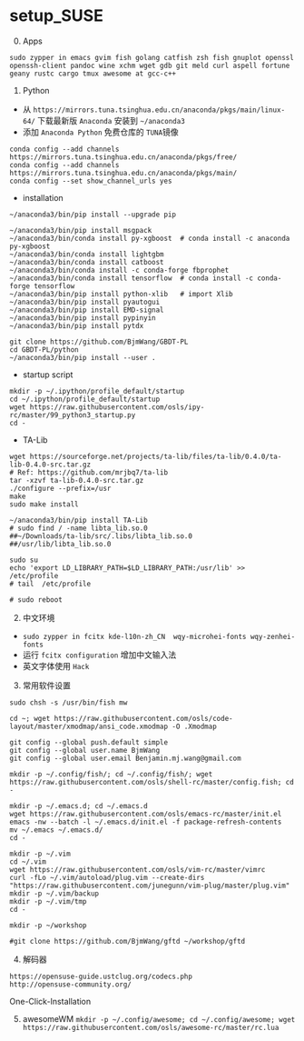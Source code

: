 # setup_SUSE

0. Apps

```sudo zypper in emacs gvim fish golang catfish zsh fish gnuplot openssl openssh-client pandoc wine xchm wget gdb git meld curl aspell fortune geany rustc cargo tmux awesome at gcc-c++```

1. Python
- 从 `https://mirrors.tuna.tsinghua.edu.cn/anaconda/pkgs/main/linux-64/` 下载最新版 `Anaconda` 安装到 `~/anaconda3`
- 添加 `Anaconda Python` 免费仓库的 `TUNA`镜像
```
conda config --add channels https://mirrors.tuna.tsinghua.edu.cn/anaconda/pkgs/free/
conda config --add channels https://mirrors.tuna.tsinghua.edu.cn/anaconda/pkgs/main/
conda config --set show_channel_urls yes
```
- installation
```
~/anaconda3/bin/pip install --upgrade pip

~/anaconda3/bin/pip install msgpack
~/anaconda3/bin/conda install py-xgboost  # conda install -c anaconda py-xgboost
~/anaconda3/bin/conda install lightgbm
~/anaconda3/bin/conda install catboost
~/anaconda3/bin/conda install -c conda-forge fbprophet
~/anaconda3/bin/conda install tensorflow  # conda install -c conda-forge tensorflow 
~/anaconda3/bin/pip install python-xlib   # import Xlib
~/anaconda3/bin/pip install pyautogui
~/anaconda3/bin/pip install EMD-signal
~/anaconda3/bin/pip install pypinyin
~/anaconda3/bin/pip install pytdx

git clone https://github.com/BjmWang/GBDT-PL
cd GBDT-PL/python
~/anaconda3/bin/pip install --user .
```
- startup script
```
mkdir -p ~/.ipython/profile_default/startup
cd ~/.ipython/profile_default/startup
wget https://raw.githubusercontent.com/osls/ipy-rc/master/99_python3_startup.py
cd -
```

- TA-Lib
```
wget https://sourceforge.net/projects/ta-lib/files/ta-lib/0.4.0/ta-lib-0.4.0-src.tar.gz
# Ref: https://github.com/mrjbq7/ta-lib
tar -xzvf ta-lib-0.4.0-src.tar.gz
./configure --prefix=/usr
make
sudo make install

~/anaconda3/bin/pip install TA-Lib
# sudo find / -name libta_lib.so.0
##~/Downloads/ta-lib/src/.libs/libta_lib.so.0
##/usr/lib/libta_lib.so.0

sudo su
echo 'export LD_LIBRARY_PATH=$LD_LIBRARY_PATH:/usr/lib' >> /etc/profile
# tail  /etc/profile

# sudo reboot
```

2. 中文环境 
- `sudo zypper in fcitx kde-l10n-zh_CN  wqy-microhei-fonts wqy-zenhei-fonts`
- 运行 `fcitx configuration` 增加中文输入法
- 英文字体使用 `Hack`

3. 常用软件设置
```
sudo chsh -s /usr/bin/fish mw

cd ~; wget https://raw.githubusercontent.com/osls/code-layout/master/xmodmap/ansi_code.xmodmap -O .Xmodmap

git config --global push.default simple
git config --global user.name BjmWang
git config --global user.email Benjamin.mj.wang@gmail.com

mkdir -p ~/.config/fish/; cd ~/.config/fish/; wget https://raw.githubusercontent.com/osls/shell-rc/master/config.fish; cd -

mkdir -p ~/.emacs.d; cd ~/.emacs.d
wget https://raw.githubusercontent.com/osls/emacs-rc/master/init.el
emacs -nw --batch -l ~/.emacs.d/init.el -f package-refresh-contents
mv ~/.emacs ~/.emacs.d/
cd -

mkdir -p ~/.vim
cd ~/.vim
wget https://raw.githubusercontent.com/osls/vim-rc/master/vimrc
curl -fLo ~/.vim/autoload/plug.vim --create-dirs "https://raw.githubusercontent.com/junegunn/vim-plug/master/plug.vim"
mkdir -p ~/.vim/backup
mkdir -p ~/.vim/tmp
cd -

mkdir -p ~/workshop

#git clone https://github.com/BjmWang/gftd ~/workshop/gftd
```

4. 解码器
```
https://opensuse-guide.ustclug.org/codecs.php
http://opensuse-community.org/
```
One-Click-Installation

5. awesomeWM
```mkdir -p ~/.config/awesome; cd ~/.config/awesome; wget https://raw.githubusercontent.com/osls/awesome-rc/master/rc.lua```
